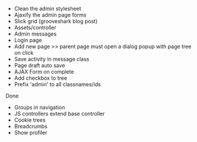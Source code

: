 * Clean the admin stylesheet
* Ajaxify the admin page forms
* Slick grid (grooveshark blog post)
* Assets/controller
* Admin messages
* Login page
* Add new page >> parent page must open a dialog popup with page tree on click
* Save activity in message class
* Page draft auto save
* AJAX Form on complete
* Add checkbox to tree
* Prefix 'admin' to all classnames/ids

Done
* Groups in navigation
* JS controllers extend base controller
* Cookie trees
* Breadcrumbs
* Show profiler